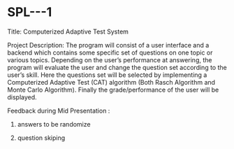 # SPL---1
          
Title:    Computerized Adaptive Test System


Project Description:  The program will consist of a user interface and a backend
which contains some specific set of questions on one topic or various topics.
Depending on the user’s performance at answering, the program will evaluate the
user and change the question set according to the user’s skill. Here the questions
set will be selected by implementing a Computerized Adaptive Test (CAT)
algorithm (Both Rasch Algorithm and Monte Carlo Algorithm). Finally the
grade/performance of the user will be displayed.

Feedback during Mid Presentation  :

1. answers to be randomize

2. question skiping


